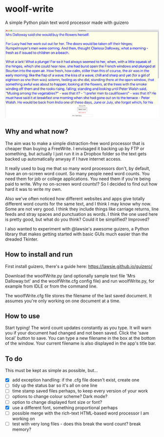 # woolf-write
A simple Python plain text word processor made with guizero

![woolfWrite screenshot](screenshot.png)

## Why and what now?

The aim was to make a simple distraction-free word processor that is cheaper than buying a FreeWrite. I envisaged it backing up by FTP or something, but actually I just run it in a Dropbox folder so the text gets backed up automatically anwyay if I have internet access.

It really used to bug me that so many word processors don't, by default, have an on-screen word count. So many people need word counts. You need them for job or college applications. You need them if you're being paid to write. Why no on-screen word counts!? So I decided to find out how hard it was to write my own.

Also we've often noticed how different websites and apps give totally different word counts for the same text, and I think I may know why now. Some are not very good. I think they include things like carriage returns, line feeds and stray spaces and punctuation as words. I think the one used here is pretty good, but what do you think? Could it be simplified? Improved?

I also wanted to experiment with @lawsie's awesome guizero, a Python library that makes getting started with basic GUIs much easier than the dreaded Tkinter.


## How to install and run

First install guizero, there's a guide here: https://lawsie.github.io/guizero/

Download the woolfWrite.py (and optionally sample text file 'Mrs Dalloway.txt' and the woolfWrite.cfg config file) and run woolfWrite.py, for example from IDLE or from the command line.

The woolfWrite.cfg file stores the filename of the last saved document. It assumes you're only working on one document at a time.

## How to use

Start typing! The word count updates constantly as you type. It will warn you if your document had changed and not been saved. Click the 'save local' button to save. You can type a new filename in the box at the bottom of the window. Your current filename is also displayed in the app's title bar.

## To do
This must be kept as simple as possible, but...
* [x] add exception handling: if the .cfg file doesn't exist, create one
* [ ] tidy up the status bar so it's all on one line
* [ ] time stamp saved files perhaps, to keep every version of your work
* [ ] options to change colour scheme? Dark mode?
* [ ] option to change displayed font size or font?
* [x] use a different font, something proportional perhaps
* [ ] possible merge with the rich-text HTML-based word processor I am working on
* [ ] test with very long files - does this break the word count? break memory?
